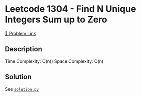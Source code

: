 # Leetcode 1304 -  Find N Unique Integers Sum up to Zero

[🔗 Problem Link](https://leetcode.com/problems/find-n-unique-integers-sum-up-to-zero/)

## Description

 Time Complexity: O(n))
Space Complexity: O(n) 

## Solution

See [`solution.py`](solution.py)
